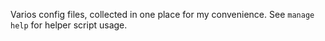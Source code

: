 Varios config files, collected in one place for my convenience.
See `manage help` for helper script usage. 
